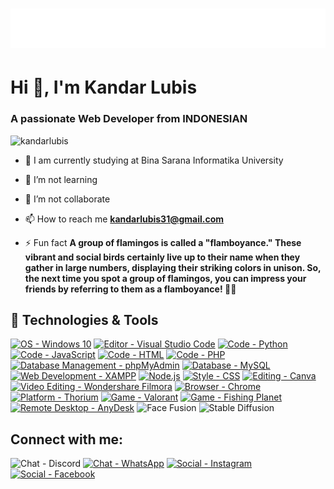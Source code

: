 <h1 align="center">
  <img src="https://raw.githubusercontent.com/KandarLubis/name/main/name.svg" alt="Kandar Lubis" />
</h1>

<h1 align="left">Hi 👋, I'm Kandar Lubis</h1>
<h3 align="left">A passionate Web Developer from INDONESIAN</h3>

<p align="left"> <img src="https://komarev.com/ghpvc/?username=kandarlubis&label=Profile%20views&color=0e75b6&style=flat" alt="kandarlubis" /> </p>

- 🔭 I am currently studying at Bina Sarana Informatika University

- 🌱 I’m not learning 

- 👯 I’m not collaborate 

- 📫 How to reach me **kandarlubis31@gmail.com**

- ⚡ Fun fact **A group of flamingos is called a "flamboyance." These vibrant and social birds certainly live up to their name when they gather in large numbers, displaying their striking colors in unison. So, the next time you spot a group of flamingos, you can impress your friends by referring to them as a flamboyance! 🦩🎉**

## 🔧 Technologies & Tools

[![OS - Windows 10](https://img.shields.io/badge/OS-Windows_10-informational?style=flat&logo=windows&logoColor=white&color=2bbc8a)](https://www.microsoft.com/windows/)
[![Editor - Visual Studio Code](https://img.shields.io/badge/Editor-Visual_Studio_Code-informational?style=flat&logo=visual-studio-code&logoColor=white&color=2bbc8a)](https://code.visualstudio.com/)
[![Code - Python](https://img.shields.io/badge/Code-Python-informational?style=flat&logo=python&logoColor=white&color=2bbc8a)](https://www.python.org/)
[![Code - JavaScript](https://img.shields.io/badge/Code-JavaScript-informational?style=flat&logo=javascript&logoColor=white&color=2bbc8a)](https://developer.mozilla.org/en-US/docs/Web/JavaScript)
[![Code - HTML](https://img.shields.io/badge/Code-HTML-informational?style=flat&logo=html5&logoColor=white&color=2bbc8a)](https://developer.mozilla.org/en-US/docs/Web/HTML)
[![Code - PHP](https://img.shields.io/badge/Code-PHP-informational?style=flat&logo=php&logoColor=white&color=777BB4)](https://www.php.net/)
[![Database Management - phpMyAdmin](https://img.shields.io/badge/DB_Management-phpMyAdmin-informational?style=flat&logo=phpmyadmin&logoColor=white&color=4682B4)](https://www.phpmyadmin.net/)
[![Database - MySQL](https://img.shields.io/badge/Database-MySQL-informational?style=flat&logo=mysql&logoColor=white&color=4479A1)](https://www.mysql.com/)
[![Web Development - XAMPP](https://img.shields.io/badge/Web_Development-XAMPP-informational?style=flat&logo=xampp&logoColor=white&color=FB7A24)](https://www.apachefriends.org/index.html)
[![Node.js](https://img.shields.io/badge/Platform-Node.js-informational?style=flat&logo=node.js&logoColor=white&color=8CC84B)](https://nodejs.org/)
[![Style - CSS](https://img.shields.io/badge/Style-CSS-informational?style=flat&logo=css3&logoColor=white&color=1572B6)](https://developer.mozilla.org/en-US/docs/Web/CSS)
[![Editing - Canva](https://img.shields.io/badge/Editing-Canva-informational?style=flat&logo=canva&logoColor=white&color=00C4CC)](https://www.canva.com/)
[![Video Editing - Wondershare Filmora](https://img.shields.io/badge/Video_Editing-Wondershare_Filmora-informational?style=flat&logo=wondershare&logoColor=white&color=00A4E4)](https://filmora.wondershare.com/)
[![Browser - Chrome](https://img.shields.io/badge/Browser-Chrome-informational?style=flat&logo=google-chrome&logoColor=white&color=4285F4)](https://www.google.com/chrome/)
[![Platform - Thorium](https://img.shields.io/badge/Platform-Thorium-informational?style=flat&color=blue)](https://example.com/thorium)
[![Game - Valorant](https://img.shields.io/badge/Game-Valorant-informational?style=flat&logo=valorant&logoColor=white&color=7645FF)](https://playvalorant.com/)
[![Game - Fishing Planet](https://img.shields.io/badge/Game-Fishing_Planet-informational?style=flat&logo=fishingplanet&logoColor=white&color=4E937A)](https://fishingplanet.com/)
[![Remote Desktop - AnyDesk](https://img.shields.io/badge/Remote_Desktop-AnyDesk-informational?style=flat&logo=anydesk&logoColor=white&color=1B1464)](https://www.anydesk.com/)
![Face Fusion](https://img.shields.io/badge/Face-Fusion-green)
![Stable Diffusion](https://img.shields.io/badge/Stable-Diffusion-blue)

## Connect with me:
![Chat - Discord](https://img.shields.io/badge/Chat-Discord-informational?style=flat&logo=discord&logoColor=white&color=5865F2)
[![Chat - WhatsApp](https://img.shields.io/badge/Chat-WhatsApp-informational?style=flat&logo=whatsapp&logoColor=white&color=25D366)]()
[![Social - Instagram](https://img.shields.io/badge/Social-Instagram-informational?style=flat&logo=instagram&logoColor=white&color=E4405F)]()
[![Social - Facebook](https://img.shields.io/badge/Social-Facebook-informational?style=flat&logo=facebook&logoColor=white&color=1877F2)](https://www.facebook.com/username/)
